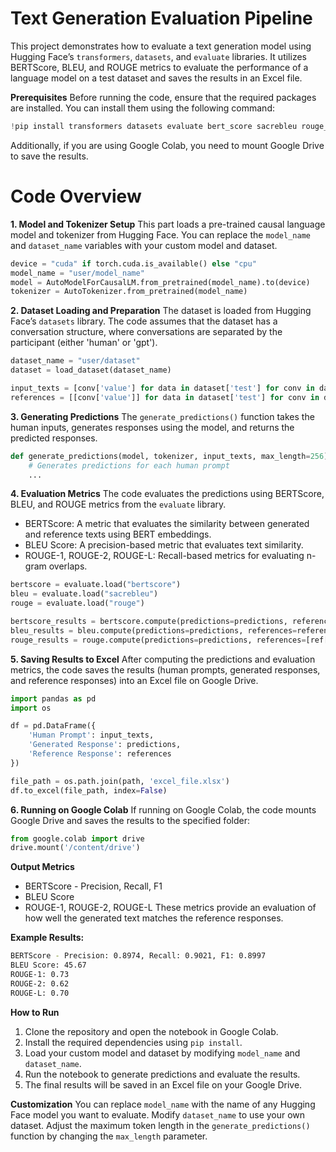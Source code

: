 # Text Generation Evaluation Pipeline

This project demonstrates how to evaluate a text generation model using Hugging Face’s `transformers`, `datasets`, and `evaluate` libraries. It utilizes BERTScore, BLEU, and ROUGE metrics to evaluate the performance of a language model on a test dataset and saves the results in an Excel file.

**Prerequisites**
Before running the code, ensure that the required packages are installed. You can install them using the following command:
```python
!pip install transformers datasets evaluate bert_score sacrebleu rouge_score numpy pandas
```
Additionally, if you are using Google Colab, you need to mount Google Drive to save the results.

# Code Overview
**1. Model and Tokenizer Setup**
This part loads a pre-trained causal language model and tokenizer from Hugging Face. You can replace the `model_name` and `dataset_name` variables with your custom model and dataset.
```python
device = "cuda" if torch.cuda.is_available() else "cpu"
model_name = "user/model_name"
model = AutoModelForCausalLM.from_pretrained(model_name).to(device)
tokenizer = AutoTokenizer.from_pretrained(model_name)
```
**2. Dataset Loading and Preparation**
The dataset is loaded from Hugging Face’s `datasets` library. The code assumes that the dataset has a conversation structure, where conversations are separated by the participant (either 'human' or 'gpt').
```python
dataset_name = "user/dataset"
dataset = load_dataset(dataset_name)

input_texts = [conv['value'] for data in dataset['test'] for conv in data['conversations'] if conv['from'] == 'human']
references = [[conv['value']] for data in dataset['test'] for conv in data['conversations'] if conv['from'] == 'gpt']
```

**3. Generating Predictions**
The `generate_predictions()` function takes the human inputs, generates responses using the model, and returns the predicted responses.
```python
def generate_predictions(model, tokenizer, input_texts, max_length=256):
    # Generates predictions for each human prompt
    ...
```
**4. Evaluation Metrics**
The code evaluates the predictions using BERTScore, BLEU, and ROUGE metrics from the `evaluate` library.

- BERTScore: A metric that evaluates the similarity between generated and reference texts using BERT embeddings.
- BLEU Score: A precision-based metric that evaluates text similarity.
- ROUGE-1, ROUGE-2, ROUGE-L: Recall-based metrics for evaluating n-gram overlaps.
```python
bertscore = evaluate.load("bertscore")
bleu = evaluate.load("sacrebleu")
rouge = evaluate.load("rouge")

bertscore_results = bertscore.compute(predictions=predictions, references=[ref[0] for ref in references], lang="en")
bleu_results = bleu.compute(predictions=predictions, references=references)
rouge_results = rouge.compute(predictions=predictions, references=[ref[0] for ref in references])
```
**5. Saving Results to Excel**
After computing the predictions and evaluation metrics, the code saves the results (human prompts, generated responses, and reference responses) into an Excel file on Google Drive.
```python
import pandas as pd
import os

df = pd.DataFrame({
    'Human Prompt': input_texts,
    'Generated Response': predictions,
    'Reference Response': references
})

file_path = os.path.join(path, 'excel_file.xlsx')
df.to_excel(file_path, index=False)
```
**6. Running on Google Colab**
If running on Google Colab, the code mounts Google Drive and saves the results to the specified folder:
```python
from google.colab import drive
drive.mount('/content/drive')
```
**Output Metrics**
- BERTScore - Precision, Recall, F1
- BLEU Score
- ROUGE-1, ROUGE-2, ROUGE-L
These metrics provide an evaluation of how well the generated text matches the reference responses.

**Example Results:**
```bash
BERTScore - Precision: 0.8974, Recall: 0.9021, F1: 0.8997
BLEU Score: 45.67
ROUGE-1: 0.73
ROUGE-2: 0.62
ROUGE-L: 0.70
```
**How to Run**
1. Clone the repository and open the notebook in Google Colab.
2. Install the required dependencies using `pip install`.
3. Load your custom model and dataset by modifying `model_name` and `dataset_name`.
4. Run the notebook to generate predictions and evaluate the results.
5. The final results will be saved in an Excel file on your Google Drive.

**Customization**
You can replace `model_name` with the name of any Hugging Face model you want to evaluate.
Modify `dataset_name` to use your own dataset.
Adjust the maximum token length in the `generate_predictions()` function by changing the `max_length` parameter.
